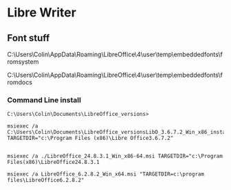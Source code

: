 # Libre Writer

## Font stuff

C:\Users\Colin\AppData\Roaming\LibreOffice\4\user\temp\embeddedfonts\fromsystem

C:\Users\Colin\AppData\Roaming\LibreOffice\4\user\temp\embeddedfonts\fromdocs

### Command Line install

```
C:\Users\Colin\Documents\LibreOffice_versions>

msiexec /a C:\Users\Colin\Documents\LibreOffice_versionsLibO_3.6.7.2_Win_x86_install_multi.msi TARGETDIR="c:\Program Files (x86)\Libre Office3.6.7.2"


msiexec /a ./LibreOffice_24.8.3.1_Win_x86-64.msi TARGETDIR="c:\Program Files(x86)\LibreOffice24.8.3.1

msiexec /a LibreOffice_6.2.8.2_Win_x64.msi "TARGETDIR=c:\program files\LibreOffice6.2.8.2"
```